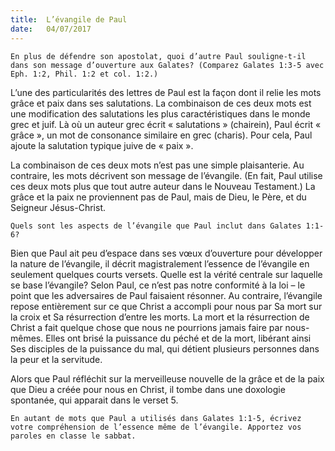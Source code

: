 ```yaml
---
title:  L’évangile de Paul
date:   04/07/2017
---
```


`En plus de défendre son apostolat, quoi d’autre Paul souligne-t-il dans son message d’ouverture aux Galates? (Comparez Galates 1:3-5 avec Eph. 1:2, Phil. 1:2 et col. 1:2.)`

L’une des particularités des lettres de Paul est la façon dont il relie les mots grâce et paix dans ses salutations. La combinaison de ces deux mots est une modification des salutations les plus caractéristiques dans le monde grec et juif. Là où un auteur grec écrit « salutations » (chairein), Paul écrit « grâce », un mot de consonance similaire en grec (charis). Pour cela, Paul ajoute la salutation typique juive de « paix ».

La combinaison de ces deux mots n’est pas une simple plaisanterie. Au contraire, les mots décrivent son message de l’évangile. (En fait, Paul utilise ces deux mots plus que tout autre auteur dans le Nouveau Testament.) La grâce et la paix ne proviennent pas de Paul, mais de Dieu, le Père, et du Seigneur Jésus-Christ.

`Quels sont les aspects de l’évangile que Paul inclut dans Galates 1:1-6?`

Bien que Paul ait peu d’espace dans ses vœux d’ouverture pour développer la nature de l’évangile, il décrit magistralement l’essence de l’évangile en seulement quelques courts versets. Quelle est la vérité centrale sur laquelle se base l’évangile? Selon Paul, ce n’est pas notre conformité à la loi – le point que les adversaires de Paul faisaient résonner. Au contraire, l’évangile repose entièrement sur ce que Christ a accompli pour nous par Sa mort sur la croix et Sa résurrection d’entre les morts. La mort et la résurrection de Christ a fait quelque chose que nous ne pourrions jamais faire par nous-mêmes. Elles ont brisé la puissance du péché et de la mort, libérant ainsi Ses disciples de la puissance du mal, qui détient plusieurs personnes dans la peur et la servitude.

Alors que Paul réfléchit sur la merveilleuse nouvelle de la grâce et de la paix que Dieu a créée pour nous en Christ, il tombe dans une doxologie spontanée, qui apparait dans le verset 5.

`En autant de mots que Paul a utilisés dans Galates 1:1-5, écrivez votre compréhension de l’essence même de l’évangile. Apportez vos paroles en classe le sabbat.`
